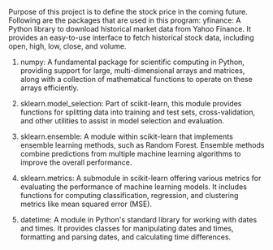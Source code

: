 Purpose of this project is to define the stock price in the coming future.
Following are the packages that are used in this program: 
yfinance: A Python library to download historical market data from Yahoo Finance. It provides an easy-to-use interface to fetch historical stock data, including open, high, low, close, and volume.

1. numpy: A fundamental package for scientific computing in Python, providing support for large, multi-dimensional arrays and matrices, along with a collection of mathematical functions to operate on these arrays efficiently.

2. sklearn.model_selection: Part of scikit-learn, this module provides functions for splitting data into training and test sets, cross-validation, and other utilities to assist in model selection and evaluation.

3. sklearn.ensemble: A module within scikit-learn that implements ensemble learning methods, such as Random Forest. Ensemble methods combine predictions from multiple machine learning algorithms to improve the overall performance.

4. sklearn.metrics: A submodule in scikit-learn offering various metrics for evaluating the performance of machine learning models. It includes functions for computing classification, regression, and clustering metrics like mean squared error (MSE).

5. datetime: A module in Python's standard library for working with dates and times. It provides classes for manipulating dates and times, formatting and parsing dates, and calculating time differences.
